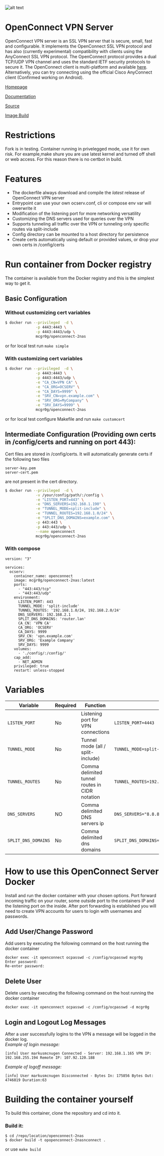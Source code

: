 [preview]: https://raw.githubusercontent.com/MarkusMcNugen/docker-templates/master/openconnect/ocserv-icon.png "Custom ocserv icon"

![alt text][preview]

# OpenConnect VPN Server
OpenConnect VPN server is an SSL VPN server that is secure, small, fast and configurable. It implements the OpenConnect SSL VPN protocol and has also (currently experimental) compatibility with clients using the AnyConnect SSL VPN protocol. The OpenConnect protocol provides a dual TCP/UDP VPN channel and uses the standard IETF security protocols to secure it. The OpenConnect client is multi-platform and available [here](http://www.infradead.org/openconnect/). Alternatively, you can try connecting using the official Cisco AnyConnect client (Confirmed working on Android).

[Homepage](https://ocserv.gitlab.io/www/platforms.html)

[Documentation](https://ocserv.gitlab.io/www/manual.html)

[Source](https://gitlab.com/ocserv/ocserv)

[Image Build](https://github.com/mcgr0g/docker-openconnect-2nas)

# Restrictions
Fork is in testing.
Container running in privelegged mode, use it for own risk.
For example,make shure you are use latest kernel and turned off shell or web access.
For this reason there is no certbot in build.

# Features
* The dockerfile always download and compile the *latest* release of OpenConnect VPN server
* Entrypoint can use your own ocserv.conf, cli or compose env var will owerwrite it
* Modification of the listening port for more networking versatility
* Customizing the DNS servers used for queries over the VPN
* Supports tunneling all traffic over the VPN or tunneling only specific routes via split-include
* Config directory can be mounted to a host directory for persistence 
* Create certs automatically using default or provided values, or drop your own certs in /config/certs

# Run container from Docker registry
The container is available from the Docker registry and this is the simplest way to get it.

## Basic Configuration
### Without customizing cert variables
```bash
$ docker run --privileged  -d \
              -p 4443:4443 \
              -p 4443:4443/udp \
              mcgr0g/openconnect-2nas
```
or for local test run `make simple`

### With customizing cert variables
```bash
$ docker run --privileged  -d \
              -p 4443:4443 \
              -p 4443:4443/udp \
              -e "CA_CN=VPN CA" \
              -e "CA_ORG=OCSERV" \
              -e "CA_DAYS=9999" \
              -e "SRV_CN=vpn.example.com" \
              -e "SRV_ORG=MyCompany" \
              -e "SRV_DAYS=9999" \
              mcgr0g/openconnect-2nas
```
or for local test configure Makefile and run `make customcert`

## Intermediate Configuration (Providing own certs in /config/certs and running on port 443):
Cert files are stored in /config/certs. It will automatically generate certs if the following two files 
```
server-key.pem
server-cert.pem
```
are not present in the cert directory.

```bash
$ docker run --privileged  -d \
              -v /your/config/path/:/config \
              -e "LISTEN_PORT=443" \
              -e "DNS_SERVERS=192.168.1.190" \
              -e "TUNNEL_MODE=split-include" \
              -e "TUNNEL_ROUTES=192.168.1.0/24" \
              -e "SPLIT_DNS_DOMAINS=example.com" \
              -p 443:443 \
              -p 443:443/udp \
              --name openconnect
              mcgr0g/openconnect-2nas
```

### With compose
```docker
version: "3"

services:
  ocserv:
    container_name: openconnect
    image: mcgr0g/openconnect-2nas:latest
    ports:
      - "443:443/tcp"
      - "443:443/udp"
    environment:
      LISTEN_PORT: 443
      TUNNEL_MODE: 'split-include'
      TUNNEL_ROUTES: '192.168.1.0/24, 192.168.2.0/24'
      DNS_SERVERS: 192.168.2.1
      SPLIT_DNS_DOMAINS: 'router.lan'
      CA_CN: 'VPN CA'
      CA_ORG: 'OCSERV'
      CA_DAYS: 9999 
      SRV_CN: 'vpn.example.com'
      SRV_ORG: 'Example Company'
      SRV_DAYS: 9999
    volumes:
      - './config/:/config/'
    cap_add:
      - NET_ADMIN
    privileged: true
    restart: unless-stopped
```

# Variables
| Variable | Required | Function | Example |
|----------|----------|----------|----------|
|`LISTEN_PORT`| No | Listening port for VPN connections|`LISTEN_PORT=4443`|
|`TUNNEL_MODE`| No | Tunnel mode (all / split-include) |`TUNNEL_MODE=split-include`|
|`TUNNEL_ROUTES`| No | Comma delimited tunnel routes in CIDR notation |`TUNNEL_ROUTES=192.168.1.0/24`|
|`DNS_SERVERS`| NO | Comma delimited DNS servers ip | `DNS_SERVERS="8.8.8.8,37.235.1.174,8.8.4.4,37.235.1.177"`|
|`SPLIT_DNS_DOMAINS`| No | Comma delimited dns domains |`SPLIT_DNS_DOMAINS=example.com`|


# How to use this OpenConnect Server Docker
Install and run the docker container with your chosen options. Port forward incoming traffic on your router, some outside port to the containers IP and the listening port on the inside. After port forwarding is established you will need to create VPN accounts for users to login with usernames and passwords.

## Add User/Change Password
Add users by executing the following command on the host running the docker container
```
docker exec -it openconnect ocpasswd -c /config/ocpasswd mcgr0g
Enter password:
Re-enter password:
```

## Delete User
Delete users by executing the following command on the host running the docker container
```
docker exec -it openconnect ocpasswd -c /config/ocpasswd -d mcgr0g
```

## Login and Logout Log Messages
After a user successfully logins to the VPN a message will be logged in the docker log.<br>
*Example of login message:*
```
[info] User markusmcnugen Connected - Server: 192.168.1.165 VPN IP: 192.168.255.194 Remote IP: 107.92.120.188 
```

*Example of logoff message:*
```
[info] User markusmcnugen Disconnected - Bytes In: 175856 Bytes Out: 4746819 Duration:63
```

# Building the container yourself
To build this container, clone the repository and cd into it.

### Build it:
```
$ cd /repo/location/openconnect-2nas
$ docker build -t opopenconnect-2nasnconnect .
```

or use `make build`
